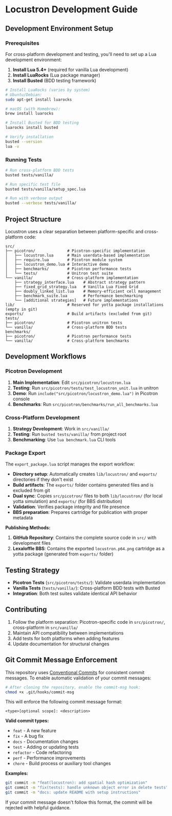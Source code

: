 # Locustron Development Guide

## Development Environment Setup

### Prerequisites

For cross-platform development and testing, you'll need to set up a Lua development environment:

1. **Install Lua 5.4+** (required for vanilla Lua development)
2. **Install LuaRocks** (Lua package manager)
3. **Install Busted** (BDD testing framework)

```bash
# Install LuaRocks (varies by system)
# Ubuntu/Debian:
sudo apt-get install luarocks

# macOS (with Homebrew):
brew install luarocks

# Install Busted for BDD testing
luarocks install busted

# Verify installation
busted --version
lua -v
```

### Running Tests

```bash
# Run cross-platform BDD tests
busted tests/vanilla/

# Run specific test file
busted tests/vanilla/setup_spec.lua

# Run with verbose output
busted --verbose tests/vanilla/
```

## Project Structure

Locustron uses a clear separation between platform-specific and cross-platform code:

```
src/
├── picotron/              # Picotron-specific implementation
│   ├── locustron.lua      # Main userdata-based implementation
│   ├── require.lua        # Picotron module system
│   ├── locustron_demo.lua # Interactive demo
│   ├── benchmarks/        # Picotron performance tests
│   └── tests/             # Unitron test suite
└── vanilla/               # Cross-platform implementation
    ├── strategy_interface.lua    # Abstract strategy pattern
    ├── fixed_grid_strategy.lua   # Vanilla Lua Fixed Grid
    ├── doubly_linked_list.lua    # Memory-efficient cell management
    ├── benchmark_suite.lua       # Performance benchmarking
    └── [additional strategies]   # Future implementations
lib/                       # Reserved for yotta package installations (empty in git)
exports/                   # Build artifacts (excluded from git) 
tests/
├── picotron/              # Picotron unitron tests
└── vanilla/               # Cross-platform BDD tests
benchmarks/
├── picotron/              # Picotron performance tests
└── vanilla/               # Cross-platform benchmarks
```

## Development Workflows

### Picotron Development

1. **Main Implementation**: Edit `src/picotron/locustron.lua`
2. **Testing**: Run `src/picotron/tests/test_locustron_unit.lua` in unitron
3. **Demo**: Run `include("src/picotron/locustron_demo.lua")` in Picotron console
4. **Benchmarks**: Run `src/picotron/benchmarks/run_all_benchmarks.lua`

### Cross-Platform Development

1. **Strategy Development**: Work in `src/vanilla/`
2. **Testing**: Run `busted tests/vanilla/` from project root
3. **Benchmarking**: Use `lua benchmark.lua` CLI tools

### Package Export

The `export_package.lua` script manages the export workflow:
- **Directory setup**: Automatically creates `lib/locustron/` and `exports/` directories if they don't exist
- **Build artifacts**: The `exports/` folder contains generated files and is excluded from git
- **Dual sync**: Copies `src/picotron/` files to both `lib/locustron/` (for local yotta simulation) and `exports/` (for BBS distribution)  
- **Validation**: Verifies package integrity and file presence
- **BBS preparation**: Prepares cartridge for publication with proper metadata

**Publishing Methods:**
1. **GitHub Repository**: Contains the complete source code in `src/` with development files
2. **Lexaloffle BBS**: Contains the exported `locustron.p64.png` cartridge as a yotta package (generated from `exports/` folder)

## Testing Strategy

- **Picotron Tests** (`src/picotron/tests/`): Validate userdata implementation
- **Vanilla Tests** (`tests/vanilla/`): Cross-platform BDD tests with Busted
- **Integration**: Both test suites validate identical API behavior

## Contributing

1. Follow the platform separation: Picotron-specific code in `src/picotron/`, cross-platform in `src/vanilla/`
2. Maintain API compatibility between implementations
3. Add tests for both platforms when adding features
4. Update documentation for structural changes

## Git Commit Message Enforcement

This repository uses [Conventional Commits](https://www.conventionalcommits.org/) for consistent commit messages. To enable automatic validation of your commit messages:

```bash
# After cloning the repository, enable the commit-msg hook:
chmod +x .git/hooks/commit-msg
```

This will enforce the following commit message format:
```
<type>[optional scope]: <description>
```

**Valid commit types:**
- `feat` - A new feature
- `fix` - A bug fix  
- `docs` - Documentation changes
- `test` - Adding or updating tests
- `refactor` - Code refactoring
- `perf` - Performance improvements
- `chore` - Build process or auxiliary tool changes

**Examples:**
```bash
git commit -m "feat(locustron): add spatial hash optimization"
git commit -m "fix(tests): handle unknown object error in delete tests"  
git commit -m "docs: update README with setup instructions"
```

If your commit message doesn't follow this format, the commit will be rejected with helpful guidance.